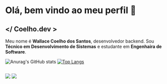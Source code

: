 # Olá, bem vindo ao meu perfil 👋

## </ Coelho.dev >

Meu nome é **Wallace Coelho dos Santos**, desenvolvedor backend. Sou **Técnico em Desenvolvimento de Sistemas** e estudante em **Engenhaira de Software**.

![Anurag's GitHub stats](https://github-readme-stats.vercel.app/api?username=wallaceCoelho&show_icons=true&theme=transparent)
[![Top Langs](https://github-readme-stats.vercel.app/api/top-langs/?username=wallaceCoelho&layout=compact&theme=transparent)](https://github.com/wallaceCoelho/github-readme-stats)

  ##
 
<div> 
<!--   <a href="https://instagram.com/coelhoo_w" target="_blank"><img src="https://img.shields.io/badge/-Instagram-%23E4405F?style=for-the-badge&logo=instagram&logoColor=white" target="_blank"></a> -->
  <a href = "mailto:wacoelho.dev@gmail.com"><img src="https://img.shields.io/badge/-Gmail-%23333?style=for-the-badge&logo=gmail&logoColor=white" target="_blank"></a>
  <a href="https://www.linkedin.com/in/wallace-coelho-dos-santos-76591722a" target="_blank"><img src="https://img.shields.io/badge/-LinkedIn-%230077B5?style=for-the-badge&logo=linkedin&logoColor=white" target="_blank"></a> 
  
</div>
